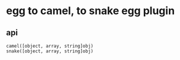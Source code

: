 # egg to camel, to snake egg plugin

## api
    camel([object, array, string]obj)
	snake([object, array, string]obj)